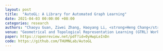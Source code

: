 ```yaml
---
layout: post
title:  "AutoGL: A Library for Automated Graph Learning"
date: 2021-04-03 00:00:00 +08:00
categories: research
authors: "Chaoyu Guan, Ziwei Zhang, Haoyang Li, <strong>Heng Chang</strong>, Zeyang Zhang, Yijian Qin, Jiyan Jiang, Xin Wang, Wenwu Zhu"
venue: "Geometrical and Topological Representation Learning (GTRL) Workshop at the 9th International Conference on Learning Representations (<strong>ICLR</strong>)"
paper: https://openreview.net/pdf?id=0yHwpLeInDn
code: https://github.com/THUMNLab/AutoGL
---
```



